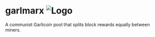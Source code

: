 # garlmarx ![Logo](https://i.imgur.com/BO0t7ve.png)
A communist Garlicoin pool that splits block rewards equally between miners. 

